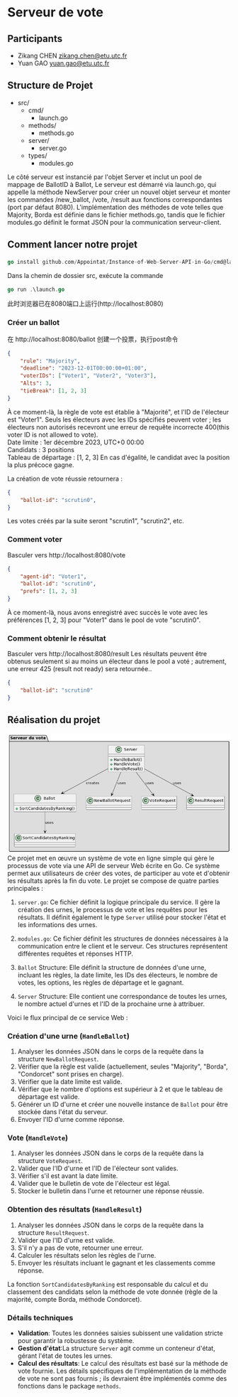 # Serveur de vote
## Participants
- Zikang CHEN [zikang.chen@etu.utc.fr](mailto:zikang.chen@etu.utc.fr)
- Yuan GAO [yuan.gao@etu.utc.fr](mailto:yuan.gao@etu.utc.fr)

## Structure de Projet
- src/
  - cmd/
    - launch.go
  - methods/
    - methods.go
  - server/
    - server.go
  - types/
    - modules.go

Le côté serveur est instancié par l'objet Server et inclut un pool de mappage de BallotID à Ballot, Le serveur est démarré via launch.go, qui appelle la méthode NewServer pour créer un nouvel objet serveur et monter les commandes /new_ballot, /vote, /result aux fonctions correspondantes (port par défaut 8080).
L'implémentation des méthodes de vote telles que Majority, Borda est définie dans le fichier methods.go, tandis que le fichier modules.go définit le format JSON pour la communication serveur-client.

## Comment lancer notre projet
```go
go install github.com/Appointat/Instance-of-Web-Server-API-in-Go/cmd@latest
```
Dans la chemin de dossier src, exécute la commande
```go
go run .\launch.go
```
此时浏览器已在8080端口上运行(http://localhost:8080)
### Créer un ballot
在 http://localhost:8080/ballot 创建一个投票，执行post命令
```json
{
    "rule": "Majority",
    "deadline": "2023-12-01T00:00:00+01:00",
    "voterIDs": ["Voter1", "Voter2", "Voter3"],
    "Alts": 3,
    "tieBreak": [1, 2, 3]
}
```
À ce moment-là, la règle de vote est établie à "Majorité", et l'ID de l'électeur est "Voter1". Seuls les électeurs avec les IDs spécifiés peuvent voter ; les électeurs non autorisés recevront une erreur de requête incorrecte 400(this voter ID is not allowed to vote). \
Date limite : 1er décembre 2023, UTC+0 00:00 \
Candidats : 3 positions \
Tableau de départage : [1, 2, 3] En cas d'égalité, le candidat avec la position la plus précoce gagne.

La création de vote réussie retournera :
```json
{
    "ballot-id": "scrutin0",
}
```
Les votes créés par la suite seront "scrutin1", "scrutin2", etc.
### Comment voter

Basculer vers http://localhost:8080/vote 

```json
{
    "agent-id": "Voter1",
    "ballot-id": "scrutin0",
    "prefs": [1, 2, 3]
}
```
À ce moment-là, nous avons enregistré avec succès le vote avec les préférences [1, 2, 3] pour "Voter1" dans le pool de vote "scrutin0".

### Comment obtenir le résultat
Basculer vers http://localhost:8080/result Les résultats peuvent être obtenus seulement si au moins un électeur dans le pool a voté ; autrement, une erreur 425 (result not ready) sera retournée..

```json
{
    "ballot-id": "scrutin0"
}
```

## Réalisation du projet
![](image.png)
Ce projet met en œuvre un système de vote en ligne simple qui gère le processus de vote via une API de serveur Web écrite en Go. Ce système permet aux utilisateurs de créer des votes, de participer au vote et d'obtenir les résultats après la fin du vote. Le projet se compose de quatre parties principales :

1. `server.go`: Ce fichier définit la logique principale du service. Il gère la création des urnes, le processus de vote et les requêtes pour les résultats. Il définit également le type `Server` utilisé pour stocker l'état et les informations des urnes.

2. `modules.go`: Ce fichier définit les structures de données nécessaires à la communication entre le client et le serveur. Ces structures représentent différentes requêtes et réponses HTTP.

3. `Ballot` Structure: Elle définit la structure de données d'une urne, incluant les règles, la date limite, les IDs des électeurs, le nombre de votes, les options, les règles de départage et le gagnant.

4. `Server` Structure: Elle contient une correspondance de toutes les urnes, le nombre actuel d'urnes et l'ID de la prochaine urne à attribuer.

Voici le flux principal de ce service Web :

### Création d'une urne (`HandleBallot`)
1. Analyser les données JSON dans le corps de la requête dans la structure `NewBallotRequest`.
2. Vérifier que la règle est valide (actuellement, seules "Majority", "Borda", "Condorcet" sont prises en charge).
3. Vérifier que la date limite est valide.
4. Vérifier que le nombre d'options est supérieur à 2 et que le tableau de départage est valide.
5. Générer un ID d'urne et créer une nouvelle instance de `Ballot` pour être stockée dans l'état du serveur.
6. Envoyer l'ID d'urne comme réponse.

### Vote (`HandleVote`)
1. Analyser les données JSON dans le corps de la requête dans la structure `VoteRequest`.
2. Valider que l'ID d'urne et l'ID de l'électeur sont valides.
3. Vérifier s'il est avant la date limite.
4. Valider que le bulletin de vote de l'électeur est légal.
5. Stocker le bulletin dans l'urne et retourner une réponse réussie.

### Obtention des résultats (`HandleResult`)
1. Analyser les données JSON dans le corps de la requête dans la structure `ResultRequest`.
2. Valider que l'ID d'urne est valide.
3. S'il n'y a pas de vote, retourner une erreur.
4. Calculer les résultats selon les règles de l'urne.
5. Envoyer les résultats incluant le gagnant et les classements comme réponse.

La fonction `SortCandidatesByRanking` est responsable du calcul et du classement des candidats selon la méthode de vote donnée (règle de la majorité, compte Borda, méthode Condorcet).

### Détails techniques
- **Validation**: Toutes les données saisies subissent une validation stricte pour garantir la robustesse du système.
- **Gestion d'état**:La structure `Server` agit comme un conteneur d'état, gérant l'état de toutes les urnes.
- **Calcul des résultats**: Le calcul des résultats est basé sur la méthode de vote fournie. Les détails spécifiques de l'implémentation de la méthode de vote ne sont pas fournis ; ils devraient être implémentés comme des fonctions dans le package `methods`.